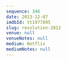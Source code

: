 ```yaml
---
sequence: 346
date: 2013-12-07
imdbId: tt1977895
slug: resolution-2012
venue: null
venueNotes: null
medium: Netflix
mediumNotes: null
---
```

